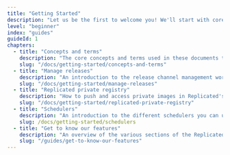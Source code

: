 ```yaml
---
title: "Getting Started"
description: "Let us be the first to welcome you! We'll start with core concepts and terminology and then get you set up to create and license your first application."
level: "beginner"
index: "guides"
guideId: 1
chapters:
  - title: "Concepts and terms"
    description: "The core concepts and terms used in these documents to describe the Replicated functionality."
    slug: "/docs/getting-started/concepts-and-terms"
  - title: "Manage releases"
    description: "An introduction to the release channel management workflow for development on the Replicated platform."
    slug: "/docs/getting-started/manage-releases"
  - title: "Replicated private registry"
    description: "How to push and access private images in Replicated's hosted private registry."
    slug: "/docs/getting-started/replicated-private-registry"
  - title: "Schedulers"
    description: "An introduction to the different schedulers you can use with Replicated."
    slug: /docs/getting-started/schedulers
  - title: "Get to know our features"
    description: "An overview of the various sections of the Replicated YAML."
    slug: "/guides/get-to-know-our-features"
---
```

